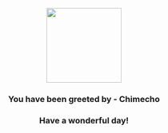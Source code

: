 <p align="center">
    <img src="https://raw.githubusercontent.com/PokeAPI/sprites/master/sprites/pokemon/358.png" width="150" height="150">
</p>
<h3 align="center">You have been greeted by - <b>Chimecho</b></h3>
<h3 align="center">Have a wonderful day!</h3>
